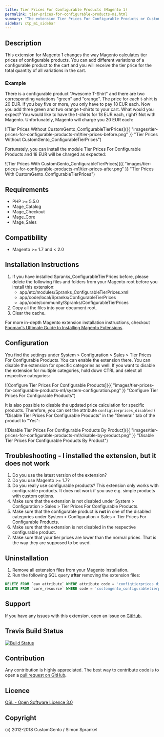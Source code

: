 ```yaml
---
title: Tier Prices For Configurable Products (Magento 1)
permalink: tier-prices-for-configurable-products-m1.html
summary: "The extension Tier Prices For Configurable Products or CustomGento_ConfigurableTierPrices &ndash; formerly known as Spranks_ConfigurableTierPrices &ndash; changes the way Magento calculates tier prices of configurable products. This extension ensures that when you add different variations of a configurable product to the cart, you receive the tier price for the total quantity of all variations in the cart."
sidebar: ctp_m1_sidebar
---
```


## Description
This extension for Magento 1 changes the way Magento calculates tier prices of configurable products. You can add different variations of a configurable product to the cart and you will receive the tier price for the total quantity of all variations in the cart.

### Example
There is a configurable product "Awesome T-Shirt" and there are two corresponding variations "green" and "orange". The price for each t-shirt is 20 EUR. If you buy five or more, you only have to pay 18 EUR each. Now you add three green and two orange t-shirts to your cart. What would you expect? You would like to have the t-shirts for 18 EUR each, right? Not with Magento. Unfortunately, Magento will charge you 20 EUR each:

![Tier Prices Without CustomGento_ConfigurableTierPrices]({{ "images/tier-prices-for-configurable-products-m1/tier-prices-before.png" }} "Tier Prices Without CustomGento_ConfigurableTierPrices")

Fortunately, you can install the module Tier Prices For Configurable Products and 18 EUR will be charged as expected:

![Tier Prices With CustomGento_ConfigurableTierPrices]({{ "images/tier-prices-for-configurable-products-m1/tier-prices-after.png" }} "Tier Prices With CustomGento_ConfigurableTierPrices")

## Requirements
- PHP >= 5.5.0
- Mage_Catalog
- Mage_Checkout
- Mage_Core
- Mage_Sales

## Compatibility
- Magento >= 1.7 and < 2.0

## Installation Instructions
1. If you have installed Spranks_ConfigurableTierPrices before, please delete the following files and folders from your Magento root before you install this extension:
    - app/etc/modules/Spranks_ConfigurableTierPrices.xml
    - app/code/local/Spranks/ConfigurableTierPrices
    - app/code/community/Spranks/ConfigurableTierPrices
2. Copy all the files into your document root.
3. Clear the cache.

For more in-depth Magento extension installation instructions, checkout [Fooman's Ultimate Guide to Installing Magento Extensions](https://store.fooman.co.nz/media/custom/upload/TheUltimateGuidetoInstallingMagentoExtensions.pdf).

## Configuration
You find the settings under System > Configuration > Sales > Tier Prices For Configurable Products.
You can enable the extension there. You can disable the extension for specific categories as well.
If you want to disable the extension for multiple categories, hold down CTRL and select all respective categories:

![Configure Tier Prices For Configurable Products]({{ "images/tier-prices-for-configurable-products-m1/system-configuration.png" }} "Configure Tier Prices For Configurable Products")

It is also possible to disable the updated price calculation for specific products.
Therefore, you can set the attribute `configtierprices_disabled` / "Disable Tier Prices For Configurable Products" in the "General" tab of the product to "Yes":

![Disable Tier Prices For Configurable Products By Product]({{ "images/tier-prices-for-configurable-products-m1/disable-by-product.png" }} "Disable Tier Prices For Configurable Products By Product")
  
## Troubleshooting - I installed the extension, but it does not work

1. Do you use the latest version of the extension?
2. Do you use Magento >= 1.7?
3. Do you really use configurable products? This extension only works with configurable products. It does not work if you use e.g. simple products with custom options.
4. Make sure that the extension is not disabled under System > Configuration > Sales > Tier Prices For Configurable Products.
5. Make sure that the configurable product is **not** in one of the disabled categories under System > Configuration > Sales > Tier Prices For Configurable Products.
6. Make sure that the extension is not disabled in the respective configurable product.
7. Make sure that your tier prices are lower than the normal prices. That is the way they are supposed to be used.

## Uninstallation
1. Remove all extension files from your Magento installation.
2. Run the following SQL query **after** removing the extension files:

```sql
DELETE FROM `eav_attribute` WHERE attribute_code = 'configtierprices_disabled';
DELETE FROM `core_resource` WHERE code = 'customgento_configurabletierprices_setup';
```

## Support
If you have any issues with this extension, open an issue on [GitHub](https://github.com/customgento/CustomGento_ConfigurableTierPrices/issues).

## Travis Build Status
[![Build Status](https://travis-ci.org/customgento/CustomGento_ConfigurableTierPrices.svg?branch=master)](https://travis-ci.org/customgento/CustomGento_ConfigurableTierPrices)

## Contribution
Any contribution is highly appreciated. The best way to contribute code is to open a [pull request on GitHub](https://help.github.com/articles/using-pull-requests).

## Licence
[OSL - Open Software Licence 3.0](https://opensource.org/licenses/osl-3.0.php)

## Copyright
(c) 2012-2018 CustomGento / Simon Sprankel
